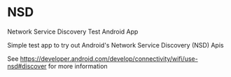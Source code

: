 # NSD
Network Service Discovery Test Android App

Simple test app to try out Android's Network Service Discovery (NSD) Apis

See https://developer.android.com/develop/connectivity/wifi/use-nsd#discover for more information
